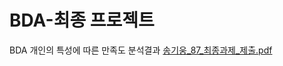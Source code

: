 # BDA-최종 프로젝트
BDA 개인의 특성에 따른 만족도 분석결과
[송기웅_87_최종과제_제출.pdf](https://github.com/user-attachments/files/18407589/_87_._.pdf)
